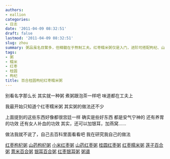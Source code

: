 ```yaml
---
authors:
- eallion
categories:
- 日志
date: '2011-04-09 08:32:51'
draft: false
lastmod: '2011-04-09 08:32:51'
slug: zhou
summary: 粥品虽名目繁多，但精髓在于熬制工夫。红枣糯米粥仅是入门，进阶可搭配枸杞、山药、银耳等食材，兼具养胃、补血、安神之效。具体做法可参考百科，但个人更推崇独创配方。
tags:
- 粥
- 糯米
- 红枣
- 桂圆
- 枸杞
title: 百合桂圆枸杞红枣糯米粥
---
```

别看名字那么长
其实就一种粥
煮粥跟泡茶一样吧
味道都在工夫上

我最开始只知道个红枣糯米粥
其实粥的做法还不少

上面提到的这些东西好像都很宫廷一样
确实是些好东西
都是安气宁神的
还有养胃的功效
还有女人补血的功效
其实，还可以加银耳，加燕窝……

做法我就不说了，自己去百科里面看看吧
我在研究我自己的做法

[红枣枸杞粥](http://baike.baidu.com/view/2881543.htm)
[山药枸杞粥](http://baike.baidu.com/view/103289.htm)
[小米红枣粥](http://baike.baidu.com/view/616565.htm)
[山药红枣粥](http://baike.baidu.com/view/4692542.htm)
[桂圆红枣粥](http://baike.baidu.com/view/5020657.htm)
[红枣糯米粥](http://baike.baidu.com/view/1642148.htm)
[莲子百合粥](http://baike.baidu.com/view/2065395.htm)
[薏米百合粥](http://baike.baidu.com/view/427877.htm)
[银耳百合粥](http://baike.baidu.com/view/4877501.htm)
[红枣银耳粥](http://baike.baidu.com/view/1592023.htm)
[粥谱 </strong>](http://www.chinabaike.com/article/39/121/Article_121_1.html)